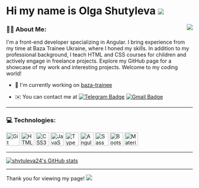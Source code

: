 
# Hi my name is Olga Shutyleva ![](https://images-wixmp-ed30a86b8c4ca887773594c2.wixmp.com/f/f12d5eb3-e3fa-4ac6-9871-dbabb66ec9ae/dc0shxf-1b3bee99-6592-4037-b043-74827eedcb23.gif?token=eyJ0eXAiOiJKV1QiLCJhbGciOiJIUzI1NiJ9.eyJzdWIiOiJ1cm46YXBwOjdlMGQxODg5ODIyNjQzNzNhNWYwZDQxNWVhMGQyNmUwIiwiaXNzIjoidXJuOmFwcDo3ZTBkMTg4OTgyMjY0MzczYTVmMGQ0MTVlYTBkMjZlMCIsIm9iaiI6W1t7InBhdGgiOiJcL2ZcL2YxMmQ1ZWIzLWUzZmEtNGFjNi05ODcxLWRiYWJiNjZlYzlhZVwvZGMwc2h4Zi0xYjNiZWU5OS02NTkyLTQwMzctYjA0My03NDgyN2VlZGNiMjMuZ2lmIn1dXSwiYXVkIjpbInVybjpzZXJ2aWNlOmZpbGUuZG93bmxvYWQiXX0.v76y_YYtT5lTvyqlFJn_ssJMIVlyECQ-2Knr8myqMJM)

<img align="right" src="https://media1.giphy.com/media/13HgwGsXF0aiGY/giphy.gif" />

### 👨‍💻 About Me:

I'm a front-end developer specializing in Angular. I bring experience from my time at Baza Trainee Ukraine, where I honed my skills. In addition to my professional background, I teach HTML and CSS courses for children and actively engage in freelance projects. Explore my GitHub page for a showcase of my work and interesting projects. Welcome to my coding world!

* 🚀  I'm currently working on [baza-trainee](http://baza-trainee.github.io/1001-songs-frontend/#/)
  
* ✉️  You can contact me at [![Telegram Badge](https://img.shields.io/badge/-olga_shutyleva-blue?style=flat&logo=Telegram&logoColor=white)](https://t.me/olga_shutyleva) [![Gmail Badge](https://img.shields.io/badge/-Gmail-red?style=flat&logo=Gmail&logoColor=white)](mailto:shytuleva@gmail.com)

---

### 💻 Technologies:

<p align="left">
  <a href="https://git-scm.com/" target="_blank" rel="noreferrer"><img src="https://raw.githubusercontent.com/danielcranney/readme-generator/main/public/icons/skills/git-colored.svg" width="36" height="36" alt="Git" /></a>  
  <a href="https://developer.mozilla.org/en-US/docs/Glossary/HTML5" target="_blank" rel="noreferrer"><img src="https://raw.githubusercontent.com/danielcranney/readme-generator/main/public/icons/skills/html5-colored.svg" width="36" height="36" alt="HTML5" /></a>  
  <a href="https://www.w3.org/TR/CSS/#css" target="_blank" rel="noreferrer"><img src="https://raw.githubusercontent.com/danielcranney/readme-generator/main/public/icons/skills/css3-colored.svg" width="36" height="36" alt="CSS3" /></a>  
  <a href="https://developer.mozilla.org/en-US/docs/Web/JavaScript" target="_blank" rel="noreferrer"><img src="https://raw.githubusercontent.com/danielcranney/readme-generator/main/public/icons/skills/javascript-colored.svg" width="36" height="36" alt="JavaScript" /></a>  
  <a href="https://www.typescriptlang.org/" target="_blank" rel="noreferrer"><img src="https://raw.githubusercontent.com/danielcranney/readme-generator/main/public/icons/skills/typescript-colored.svg" width="36" height="36" alt="TypeScript" /></a>  
  <a href="https://angular.io/" target="_blank" rel="noreferrer"><img src="https://raw.githubusercontent.com/danielcranney/readme-generator/main/public/icons/skills/angularjs-colored.svg" width="36" height="36" alt="Angular" /></a> 
  <a href="https://sass-lang.com/" target="_blank" rel="noreferrer"><img src="https://raw.githubusercontent.com/danielcranney/readme-generator/main/public/icons/skills/sass-colored.svg" width="36" height="36" alt="Sass" /></a>  
  <a href="https://getbootstrap.com/" target="_blank" rel="noreferrer"><img src="https://raw.githubusercontent.com/danielcranney/readme-generator/main/public/icons/skills/bootstrap-colored.svg" width="36" height="36" alt="Bootstrap" /></a>  
  <a href="https://mui.com/" target="_blank" rel="noreferrer"><img src="https://raw.githubusercontent.com/danielcranney/readme-generator/main/public/icons/skills/materialui-colored.svg" width="36" height="36" alt="Material UI" /></a>
</p>

---

<a href="http://www.github.com/shytuleva24"><img src="https://github-readme-stats.vercel.app/api?username=shytuleva24&show_icons=true&hide=issues,&count_private=true&title_color=3382ed&text_color=64748b&icon_color=3382ed&bg_color=22272e&hide_border=true&show_icons=true" alt="shytuleva24's GitHub stats" /></a>

---

Thank you for viewing my page!
![](https://images-wixmp-ed30a86b8c4ca887773594c2.wixmp.com/f/307507a5-3676-456b-8cf6-c37950666624/dby13uw-85631bc3-eeef-48a5-927b-4b5b47414ec1.gif?token=eyJ0eXAiOiJKV1QiLCJhbGciOiJIUzI1NiJ9.eyJzdWIiOiJ1cm46YXBwOjdlMGQxODg5ODIyNjQzNzNhNWYwZDQxNWVhMGQyNmUwIiwiaXNzIjoidXJuOmFwcDo3ZTBkMTg4OTgyMjY0MzczYTVmMGQ0MTVlYTBkMjZlMCIsIm9iaiI6W1t7InBhdGgiOiJcL2ZcLzMwNzUwN2E1LTM2NzYtNDU2Yi04Y2Y2LWMzNzk1MDY2NjYyNFwvZGJ5MTN1dy04NTYzMWJjMy1lZWVmLTQ4YTUtOTI3Yi00YjViNDc0MTRlYzEuZ2lmIn1dXSwiYXVkIjpbInVybjpzZXJ2aWNlOmZpbGUuZG93bmxvYWQiXX0.g4qjrpb2VpurCgKEok-9mfx0AQnRZ4iktNy-cxOEr7A)


